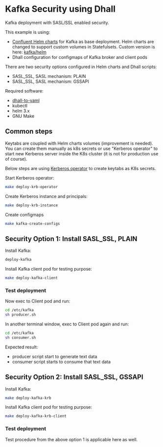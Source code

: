 # Kafka Security using Dhall

Kafka deployment with SASL/SSL enabled security.

This example is using:

- [Confluent Helm charts](https://github.com/confluentinc/cp-helm-charts) for Kafka as base deployment. Helm charts are changed to support custom volumes in Statefulsets. Custom version is here: [kafka/helm](./kafka/helm)
- Dhall configuration for configmaps of Kafka broker and client pods

There are two security options configured in Helm charts and Dhall scripts:

- SASL_SSL, SASL mechanism: PLAIN
- SASL_SSL, SASL mechanism: GSSAPI

Required software:

- [dhall-to-yaml](https://docs.dhall-lang.org/tutorials/Getting-started_Generate-JSON-or-YAML.html#installation)
- kubectl
- helm 3.x
- GNU Make

## Common steps

Keytabs are coupled with Helm charts volumes (improvement is needed). 
You can create them manually as k8s secrets or use "Kerberos operator" to start new Kerberos server inside the K8s cluster (it is not for production use of course).

Below steps are using [Kerberos operator](https://github.com/novakov-alexey/krb-operator) to create keytabs as K8s secrets.

Start Kerberos operator:

```bash
make deploy-krb-operator
```

Create Kerberos instance and principals:

```bash
make deploy-krb-instance
```

Create configmaps

```bash
make kafka-create-configs
```

## Security Option 1: Install SASL_SSL, PLAIN

Install Kafka:

```bash
deploy-kafka
```

Install Kafka client pod for testing purpose:

```bash
make deploy-kafka-client
```

### Test deployment

Now exec to Client pod and run:

```bash
cd /etc/kafka
sh producer.sh
```

In another terminal window, exec to Client pod again and run:

```bash
cd /etc/kafka
sh consumer.sh
```

Expected result:
- producer script start to generate text data
- consumer script starts to consume that text data

## Security Option 2: Install SASL_SSL, GSSAPI

Install Kafka:

```bash
make deploy-kafka-krb
```

Install Kafka client pod for testing purpose:

```bash
make deploy-kafka-krb-client
```

### Test deployment

Test procedure from the above option 1 is applicable here as well.